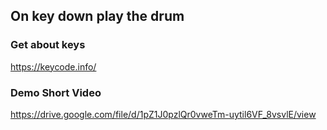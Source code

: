 ## On key down play the drum

### Get about keys

https://keycode.info/

### Demo Short Video

https://drive.google.com/file/d/1pZ1J0pzlQr0vweTm-uytil6VF_8vsvlE/view
